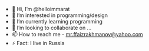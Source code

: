- 👋 Hi, I’m @helloimmarat
- 👀 I’m interested in programming/design
- 🌱 I’m currently learning programming
- 💞️ I’m looking to collaborate on ...
- 📫 How to reach me - mr.ffaizrakhmanov@yahoo.com
- ⚡ Fact: I live in Russia

<!---
helloimmarat/helloimmarat is a ✨ special ✨ repository because its `README.md` (this file) appears on your GitHub profile.
You can click the Preview link to take a look at your changes.
--->
